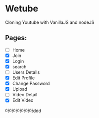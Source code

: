 # Wetube

Cloning Youtube with VanillaJS and nodeJS

## Pages:

- [ ] Home
- [x] Join
- [x] Login
- [x] search
- [ ] Users Details
- [x] Edit Profile
- [x] Change Password
- [x] Upload
- [ ] Video Detail
- [x] Edit Video

아아아아아아아ddd